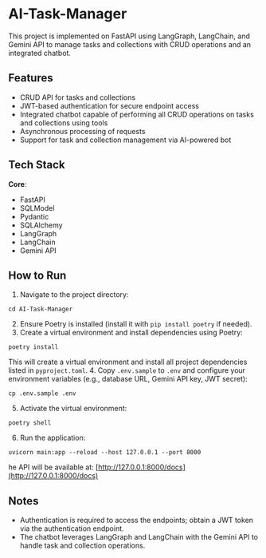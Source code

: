 # AI-Task-Manager

This project is implemented on FastAPI using LangGraph, LangChain, and Gemini API to manage tasks and collections with CRUD operations and an integrated chatbot.

## Features

- CRUD API for tasks and collections
- JWT-based authentication for secure endpoint access
- Integrated chatbot capable of performing all CRUD operations on tasks and collections using tools
- Asynchronous processing of requests
- Support for task and collection management via AI-powered bot

## Tech Stack

**Core**:
- FastAPI
- SQLModel
- Pydantic
- SQLAlchemy
- LangGraph
- LangChain
- Gemini API

## How to Run

1. Navigate to the project directory:
```commandline
cd AI-Task-Manager
```
2. Ensure Poetry is installed (install it with `pip install poetry` if needed).
3. Create a virtual environment and install dependencies using Poetry:
```commandline
poetry install
```
This will create a virtual environment and install all project dependencies listed in `pyproject.toml`.
4. Copy `.env.sample` to `.env` and configure your environment variables (e.g., database URL, Gemini API key, JWT secret):
```commandline
cp .env.sample .env
```
5. Activate the virtual environment:
```commandline
poetry shell
```
6. Run the application:
```commandline
uvicorn main:app --reload --host 127.0.0.1 --port 8000
```
he API will be available at: [http://127.0.0.1:8000/docs](http://127.0.0.1:8000/docs)

## Notes
- Authentication is required to access the endpoints; obtain a JWT token via the authentication endpoint.
- The chatbot leverages LangGraph and LangChain with the Gemini API to handle task and collection operations.
